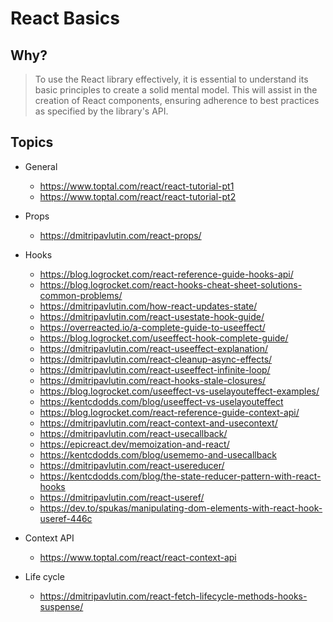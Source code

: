 # React Basics

## Why?

> To use the React library effectively, it is essential to understand its basic principles to create a solid mental model.
> This will assist in the creation of React components, ensuring adherence to best practices as specified by the library's API.

## Topics

- General
  - <https://www.toptal.com/react/react-tutorial-pt1>
  - <https://www.toptal.com/react/react-tutorial-pt2>

- Props
  - <https://dmitripavlutin.com/react-props/>

- Hooks
  - <https://blog.logrocket.com/react-reference-guide-hooks-api/>
  - <https://blog.logrocket.com/react-hooks-cheat-sheet-solutions-common-problems/>
  - <https://dmitripavlutin.com/how-react-updates-state/>
  - <https://dmitripavlutin.com/react-usestate-hook-guide/>
  - <https://overreacted.io/a-complete-guide-to-useeffect/>
  - <https://blog.logrocket.com/useeffect-hook-complete-guide/>
  - <https://dmitripavlutin.com/react-useeffect-explanation/>
  - <https://dmitripavlutin.com/react-cleanup-async-effects/>
  - <https://dmitripavlutin.com/react-useeffect-infinite-loop/>
  - <https://dmitripavlutin.com/react-hooks-stale-closures/>
  - <https://blog.logrocket.com/useeffect-vs-uselayouteffect-examples/>
  - <https://kentcdodds.com/blog/useeffect-vs-uselayouteffect>
  - <https://blog.logrocket.com/react-reference-guide-context-api/>
  - <https://dmitripavlutin.com/react-context-and-usecontext/>
  - <https://dmitripavlutin.com/react-usecallback/>
  - <https://epicreact.dev/memoization-and-react/>
  - <https://kentcdodds.com/blog/usememo-and-usecallback>
  - <https://dmitripavlutin.com/react-usereducer/>
  - <https://kentcdodds.com/blog/the-state-reducer-pattern-with-react-hooks>
  - <https://dmitripavlutin.com/react-useref/>
  - <https://dev.to/spukas/manipulating-dom-elements-with-react-hook-useref-446c>

- Context API
  - <https://www.toptal.com/react/react-context-api>

- Life cycle
  - <https://dmitripavlutin.com/react-fetch-lifecycle-methods-hooks-suspense/>
